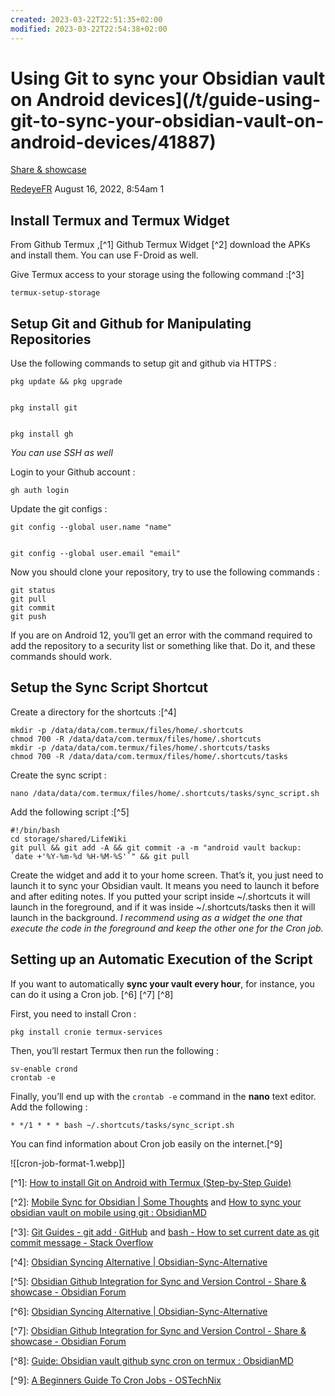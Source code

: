 ```yaml
---
created: 2023-03-22T22:51:35+02:00
modified: 2023-03-22T22:54:38+02:00
---
```


Using Git to sync your Obsidian vault on Android devices](/t/guide-using-git-to-sync-your-obsidian-vault-on-android-devices/41887)
=============================================================================================================================================

[Share & showcase](https://forum.obsidian.md/c/share-showcase/9) 

[RedeyeFR](https://forum.obsidian.md/u/RedeyeFR)  August 16, 2022, 8:54am  1

[](#install-termux-and-termux-widget-1)Install Termux and Termux Widget
-----------------------------------------------------------------------

From Github Termux ,\[^1\] Github Termux Widget \[^2\] download the APKs and install them. You can use F-Droid as well.

Give Termux access to your storage using the following command :\[^3\]

    termux-setup-storage
    

[](#setup-git-and-github-for-manipulating-repositories-2)Setup Git and Github for Manipulating Repositories
-----------------------------------------------------------------------------------------------------------

Use the following commands to setup git and github via HTTPS :

    pkg update && pkg upgrade
    

    pkg install git
    

    pkg install gh
    

_You can use SSH as well_

Login to your Github account :

    gh auth login
    

Update the git configs :

    git config --global user.name "name"
    

    git config --global user.email "email"
    

Now you should clone your repository, try to use the following commands :

    git status
    git pull
    git commit
    git push
    

If you are on Android 12, you’ll get an error with the command required to add the repository to a security list or something like that. Do it, and these commands should work.

[](#setup-the-sync-script-shortcut-3)Setup the Sync Script Shortcut
-------------------------------------------------------------------

Create a directory for the shortcuts :\[^4\]

    mkdir -p /data/data/com.termux/files/home/.shortcuts
    chmod 700 -R /data/data/com.termux/files/home/.shortcuts
    mkdir -p /data/data/com.termux/files/home/.shortcuts/tasks
    chmod 700 -R /data/data/com.termux/files/home/.shortcuts/tasks
    

Create the sync script :

    nano /data/data/com.termux/files/home/.shortcuts/tasks/sync_script.sh
    

Add the following script :\[^5\]

    #!/bin/bash
    cd storage/shared/LifeWiki
    git pull && git add -A && git commit -a -m "android vault backup: `date +'%Y-%m-%d %H-%M-%S'`" && git pull
    

Create the widget and add it to your home screen. That’s it, you just need to launch it to sync your Obsidian vault. It means you need to launch it before and after editing notes. If you putted your script inside ~/.shortcuts it will launch in the foreground, and if it was inside ~/.shortcuts/tasks then it will launch in the background. _I recommend using as a widget the one that execute the code in the foreground and keep the other one for the Cron job._

[](#setting-up-an-automatic-execution-of-the-script-4)Setting up an Automatic Execution of the Script
-----------------------------------------------------------------------------------------------------

If you want to automatically **sync your vault every hour**, for instance, you can do it using a Cron job. \[^6\] \[^7\] \[^8\]

First, you need to install Cron :

    pkg install cronie termux-services
    

Then, you’ll restart Termux then run the following :

    sv-enable crond
    crontab -e 
    

Finally, you’ll end up with the `crontab -e` command in the **nano** text editor. Add the following :

    * */1 * * * bash ~/.shortcuts/tasks/sync_script.sh
    

You can find information about Cron job easily on the internet.\[^9\]

!\[\[cron-job-format-1.webp\]\]

\[^1\]: [How to install Git on Android with Termux (Step-by-Step Guide)](https://www.techrepublic.com/article/how-to-install-git-on-android/)

\[^2\]: [Mobile Sync for Obsidian | Some Thoughts](https://werzum.github.io/tech/2022/02/13/Obsidian-Mobile-Sync.html) and [How to sync your obsidian vault on mobile using git : ObsidianMD](https://www.reddit.com/r/ObsidianMD/comments/v6otbu/how_to_sync_your_obsidian_vault_on_mobile_using/)

\[^3\]: [Git Guides - git add · GitHub](https://github.com/git-guides/git-add) and [bash - How to set current date as git commit message - Stack Overflow](https://stackoverflow.com/questions/4654437/how-to-set-current-date-as-git-commit-message)

\[^4\]: [Obsidian Syncing Alternative | Obsidian-Sync-Alternative](https://pulinagrawal.github.io/Obsidian-Sync-Alternative/)

\[^5\]: [Obsidian Github Integration for Sync and Version Control - Share & showcase - Obsidian Forum](https://forum.obsidian.md/t/obsidian-github-integration-for-sync-and-version-control/6369)

\[^6\]: [Obsidian Syncing Alternative | Obsidian-Sync-Alternative](https://pulinagrawal.github.io/Obsidian-Sync-Alternative/)

\[^7\]: [Obsidian Github Integration for Sync and Version Control - Share & showcase - Obsidian Forum](https://forum.obsidian.md/t/obsidian-github-integration-for-sync-and-version-control/6369)

\[^8\]: [Guide: Obsidian vault github sync cron on termux : ObsidianMD](https://www.reddit.com/r/ObsidianMD/comments/qep4gn/guide_obsidian_vault_github_sync_cron_on_termux/)

\[^9\]: [A Beginners Guide To Cron Jobs - OSTechNix](https://ostechnix.com/a-beginners-guide-to-cron-jobs/)
